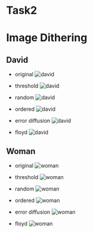 # Task2

# Image Dithering

## David

* original
![david](resources/david.png)

* threshold
![david](results/david_threshold.png)

* random
![david](results/david_random.png)

* ordered
![david](results/david_ordered.png)

* error diffusion
![david](results/david_diffusion.png)

* floyd
![david](results/david_floyd.png)

## Woman

* original
![woman](resources/woman.png)

* threshold
![woman](results/woman_threshold.png)

* random
![woman](results/woman_random.png)

* ordered
![woman](results/woman_ordered.png)

* error diffusion
![woman](results/woman_diffusion.png)

* floyd
![woman](results/woman_floyd.png)
